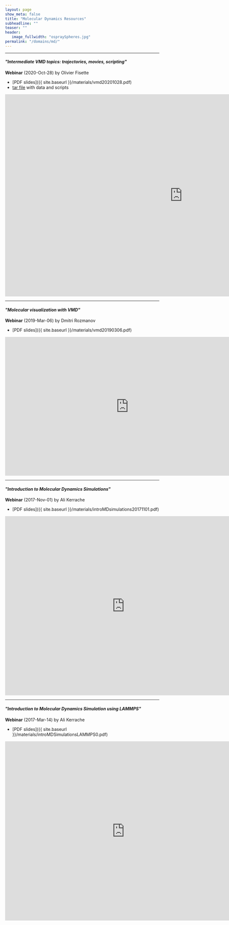 ```yaml
---
layout: page
show_meta: false
title: "Molecular Dynamics Resources"
subheadline: ""
teaser: ""
header:
   image_fullwidth: "ospraySpheres.jpg"
permalink: "/domains/md/"
---
```


<!-- 1. Open `_config.yml` and work it through, it's well documented -->
<!-- 1. [Read the documentation][1] to check out all features of *Feeling Responsive*. -->
<!--  [1]: {{ site.url }}{{ site.baseurl }}/documentation/ -->

---

#### *"Intermediate VMD topics: trajectories, movies, scripting"*

**Webinar** (2020-Oct-28) by Olivier Fisette

* [PDF slides]({{ site.baseurl }}/materials/vmd20201028.pdf)
* [tar file](https://nextcloud.computecanada.ca/index.php/s/kcHgbbEgwS3GkHM/download) with data and scripts

<div class="flex-video">
	<iframe width="1158" height="660" src="https://www.youtube.com/embed/Jce5JN2fLuo" frameborder="0"
	allow="accelerometer; autoplay; clipboard-write; encrypted-media; gyroscope; picture-in-picture"
	allowfullscreen></iframe>
</div>

---

#### *"Molecular visualization with VMD"*

**Webinar** (2019-Mar-06) by Dmitri Rozmanov

* [PDF slides]({{ site.baseurl }}/materials/vmd20190306.pdf)

<div class="flex-video">
	<iframe width="806" height="453" src="https://www.youtube.com/embed/_skmrS6X4Ys" frameborder="0"
	allow="accelerometer; autoplay; encrypted-media; gyroscope; picture-in-picture"
	allowfullscreen></iframe>
</div>

---

#### *"Introduction to Molecular Dynamics Simulations"*

**Webinar** (2017-Nov-01) by Ali Kerrache

* [PDF slides]({{ site.baseurl }}/materials/introMDsimulations20171101.pdf)

<div class="flex-video">
	<iframe width="780" height="585" src="https://www.youtube.com/embed/yaLPLRO1FLE" frameborder="0"
	allow="autoplay; encrypted-media" allowfullscreen></iframe>	
</div>

---

#### *"Introduction to Molecular Dynamics Simulation using LAMMPS"*

**Webinar** (2017-Mar-14) by Ali Kerrache

* [PDF slides]({{ site.baseurl }}/materials/introMDSimulationsLAMMPS0.pdf)

<div class="flex-video">
	<iframe width="780" height="585" src="https://www.youtube.com/embed/ZMiveX6n-1w" frameborder="0"
	allow="autoplay; encrypted-media" allowfullscreen></iframe>
</div>

<!-- &nbsp; -->
